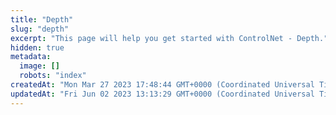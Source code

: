 ```yaml
---
title: "Depth"
slug: "depth"
excerpt: "This page will help you get started with ControlNet - Depth."
hidden: true
metadata: 
  image: []
  robots: "index"
createdAt: "Mon Mar 27 2023 17:48:44 GMT+0000 (Coordinated Universal Time)"
updatedAt: "Fri Jun 02 2023 13:13:29 GMT+0000 (Coordinated Universal Time)"
---
```

